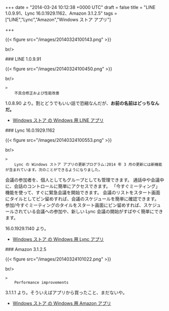 
+++
date = "2014-03-24 10:12:38 +0000 UTC"
draft = false
title = "LINE 1.0.9.91、Lync 16.0.1929.1162、Amazon 3.1.2.5"
tags = ["LINE","Lync","Amazon","Windows ストア アプリ"]

+++


{{< figure src="/images/20140324100143.png"  >}}

br/>


<div class="section">
    ### LINE 1.0.9.91
    

{{< figure src="/images/20140324100450.png"  >}}

br/>


    >
        不具合修正および性能改善

    
1.0.8.90 より。割とどうでもいい話で恐縮なんだが、**お前の名前はどっちなんだ。**<br/>


<ul>
<li><a href="http://apps.microsoft.com/windows/ja-jp/app/line/b039ba22-c3af-45b3-aea2-83d612c9bce6">Windows ストア の Windows 用 LINE アプリ</a></li>
</ul>
</div>
<div class="section">
    ### Lync 16.0.1929.1162
    

{{< figure src="/images/20140324100553.png"  >}}

br/>


    >
        Lync の Windows ストア アプリの更新プログラム:2014 年 3 月の更新には新機能が含まれています。次のことができるようになりました。


会議の参加者を、個人としてもグループとしても管理できます。
通話中や会議中に、会話のコントロールに簡単にアクセスできます。
「今すぐミーティング」機能を使って、すぐに緊急会議を開始できます。
会議のリストをスタート画面にタイルとしてピン留めすれば、会議のスケジュールを簡単に確認できます。
参加/今すぐミーティングのタイルをスタート画面にピン留めすれば、スケジュールされている会議への参加や、新しい Lync 会議の開始がすばやく簡単にできます。

    
16.0.1929.1140 より。

<ul>
<li><a href="http://apps.microsoft.com/windows/ja-jp/app/ba4b9485-8712-41ff-a9ea-6243a3e07682">Windows ストア の Windows 用 Lync アプリ</a></li>
</ul>
</div>
<div class="section">
    ### Amazon 3.1.2.5
    

{{< figure src="/images/20140324101022.png"  >}}

br/>


    >
        Performance improvements

    
3.1.1.1 より。そういえばアプリから買ったこと、まだないや。

<ul>
<li><a href="http://apps.microsoft.com/windows/ja-jp/app/80299018-3dee-418d-8466-374fe9463309">Windows ストア の Windows 用 Amazon アプリ</a></li>
</ul>
</div>

